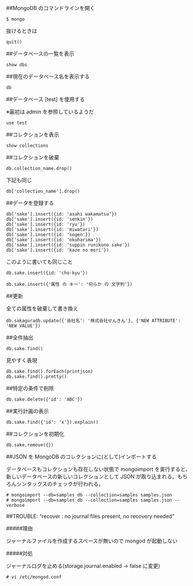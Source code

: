 ##MongoDB のコマンドラインを開く

```
$ mongo
```

抜けるときは

```
quit()
```

##データベースの一覧を表示

```
show dbs
```

##現在のデータベース名を表示する

```
db
```

##データベース [test] を使用する

※最初は admin を参照しているようだ

```
use test
```

##コレクションを表示

```
show collections
```

##コレクションを破棄

```
db.collection_name.drop()
```

下記も同じ

```
db['collection_name'].drop()
```

##データを登録する

```
db['sake'].insert({id: 'asahi wakamatsu'})
db['sake'].insert({id: 'senkin'})
db['sake'].insert({id: 'ryu'})
db['sake'].insert({id: 'miwatari'})
db['sake'].insert({id: 'sogen'})
db['sake'].insert({id: 'okuharima'})
db['sake'].insert({id: 'suppin runikono sake'})
db['sake'].insert({id: 'kaze no mori'})
```

このように書いても同じこと

```
db.sake.insert({id: 'cho-kyu'})
```

```
db.sake.insert({'属性 の キー': '何らか の 文字列'})
```



##更新

全ての属性を破棄して書き換え
```
db.sakaguradb.update({'会社名': '株式会社せんきん'}, {'NEW ATTRIBUTE': 'NEW VALUE'})
```

##全件抽出

```
db.sake.find()
```

見やすく表現

```
db.sake.find().forEach(printjson)
db.sake.find().pretty()
```

##特定の条件で削除

```
db.sake.delete({'id': 'ABC'})
```

##実行計画の表示

```
db.sake.find({'id': 'x'}).explain()
```

##コレクションを初期化

```
db.sake.remove({})
```


##JSON を MongoDB のコレクションに(として)インポートする

データベースもコレクションも存在しない状態で mongoimport を実行すると、新しいデータベースの新しいコレクションとして JSON が取り込まれる。もちろんシンタックスのチェックが行われる。

```
# mongoimport --db=samples_db --collection=samples samples.json
# mongoimport --db=samples_db --collection=samples samples.json --verbose
```



##TROUBLE: “recover : no journal files present, no recovery needed”

#####理由

ジャーナルファイルを作成するスペースが無いので mongod が起動しない

#####対処

ジャーナルログを止める(storage.journal.enabled -> false に変更)

```
# vi /etc/mongod.conf
```



